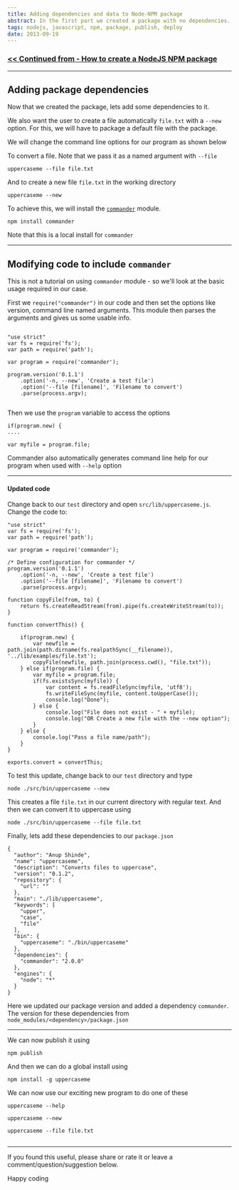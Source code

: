 ```yaml
---
title: Adding dependencies and data to Node-NPM package
abstract: In the first part we created a package with no dependencies. In this part, we'll add some dependencies to our program and package. We'll also look at some additional tips that you may require when creating your first NPM package.
tags: nodejs, javascript, npm, package, publish, deploy
date: 2013-09-19
---
```



### [<< Continued from - How to create a NodeJS NPM package](/posts/how-to-create-nodejs-npm-package)

---

## Adding package dependencies

Now that we created the package, lets add some dependencies to it. 


We also want the user to create a file automatically  ```file.txt``` with a ```--new``` option.
For this, we will have to package a default file with the package.

We will change the command line options for our program as shown below

To convert a file. Note that we pass it as a named argument with ```--file```
```
uppercaseme --file file.txt
```

And to create a new file ```file.txt``` in the working directory
```
uppercaseme --new
```


To achieve this, we will install the [```commander```](https://npmjs.org/package/commander) module. 

```
npm install commander
```

Note that this is a local install for ```commander```

---

## Modifying code to include ```commander```

This is not a tutorial on using ```commander``` module - so we'll look at the basic usage required in our case.

First we ```require("commander")``` in our code and then set the options like version, command line named arguments. This module then parses the arguments and gives us some usable info.

```

"use strict"
var fs = require('fs');
var path = require('path');

var program = require('commander');

program.version('0.1.1')
	.option('-n, --new', 'Create a test file')
	.option('--file [filename]', 'Filename to convert')
	.parse(process.argv);
	
```	

Then we use the ```program``` variable to access the options

```
if(program.new) {
....

var myfile = program.file;

```

Commander also automatically generates command line help for our program when used with ```--help``` option

---

#### Updated code

Change back to our ```test``` directory and open ```src/lib/uppercaseme.js```. Change the code to:


```
"use strict"
var fs = require('fs');
var path = require('path');

var program = require('commander');

/* Define configuration for commander */
program.version('0.1.1')
	.option('-n, --new', 'Create a test file')
	.option('--file [filename]', 'Filename to convert')
	.parse(process.argv);
	
function copyFile(from, to) {
	return fs.createReadStream(from).pipe(fs.createWriteStream(to));
}

function convertThis() {

	if(program.new) {
		var newfile = path.join(path.dirname(fs.realpathSync(__filename)), '../lib/examples/file.txt');
		copyFile(newfile, path.join(process.cwd(), "file.txt"));
	} else if(program.file) {
		var myfile = program.file;
		if(fs.existsSync(myfile)) {
			var content = fs.readFileSync(myfile, 'utf8');
			fs.writeFileSync(myfile, content.toUpperCase());
			console.log("Done");
		} else {
			console.log("File does not exist - " + myfile);
			console.log("OR Create a new file with the --new option");
		}
	} else {
		console.log("Pass a file name/path");
	}
}

exports.convert = convertThis;
```

To test this update, change back to our ```test``` directory and type

```
node ./src/bin/uppercaseme --new
```

This creates a file ```file.txt``` in our current directory with regular text. And then we can convert it to uppercase using

```
node ./src/bin/uppercaseme --file file.txt
```


Finally, lets add these dependencies to our ```package.json```

```
{
  "author": "Anup Shinde",
  "name": "uppercaseme",
  "description": "Converts files to uppercase",
  "version": "0.1.2",
  "repository": {
    "url": ""
  },
  "main": "./lib/uppercaseme",
  "keywords": [
    "upper",
    "case",
    "file"
  ],
  "bin": {
    "uppercaseme": "./bin/uppercaseme"
  },
  "dependencies": {
	"commander": "2.0.0"
  },
  "engines": {
    "node": "*"
  }
}
```

Here we updated our package version and added a dependency ```commander```. The version for these dependencies from ```node_modules/<dependency>/package.json```

---

We can now publish it using  
``` 
npm publish 
```


And then we can do a global install using 
```
npm install -g uppercaseme
```


We can now use our exciting new program to do one of these

```
uppercaseme --help

uppercaseme --new

uppercaseme --file file.txt


```

---

If you found this useful, please share or rate it or leave a comment/question/suggestion below. 


Happy coding <i class="icon-smile"></i>

